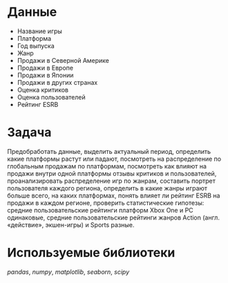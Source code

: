 # Данные
- Название игры
- Платформа
- Год выпуска
- Жанр
- Продажи в Северной Америке
- Продажи в Европе
- Продажи в Японии
- Продажи в других странах
- Оценка критиков
- Оценка пользователей
- Рейтинг ESRB
# Задача
Предобработать данные, выделить актуальный период, определить какие платформы растут или падают, посмотреть на распределение по глобальным продажам по платформам, посмотреть как влияют на продажи внутри одной платформы отзывы критиков и пользователей, проанализировать распределение игр по жанрам, составить портрет пользователя каждого региона, определить в какие жанры играют больше всего, на каких платформах, понять влияет ли рейтинг ESRB на продажи в каждом регионе, проверить статистические гипотезы: средние пользовательские рейтинги платформ Xbox One и PC одинаковые, средние пользовательские рейтинги жанров Action (англ. «действие», экшен-игры) и Sports разные.
# Используемые библиотеки
*pandas*, *numpy*, *matplotlib*, *seaborn*, *scipy*
